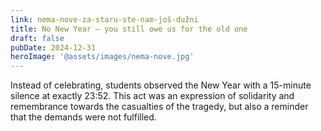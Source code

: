 ```yaml
---
link: nema-nove-za-staru-ste-nam-još-dužni
title: No New Year – you still owe us for the old one
draft: false
pubDate: 2024-12-31
heroImage: '@assets/images/nema-nove.jpg'
---
```

Instead of celebrating, students observed the New Year with a 15-minute silence at exactly 23:52. This act was an expression of solidarity and remembrance towards the casualties of the tragedy, but also a reminder that the demands were not fulfilled.
